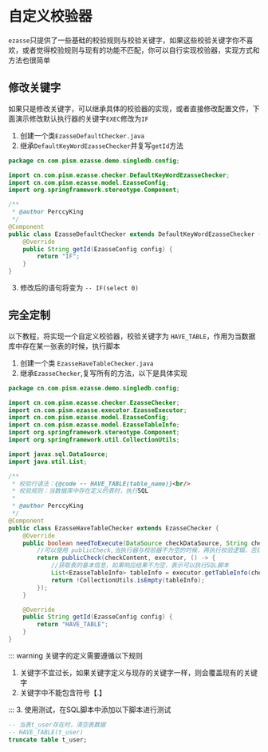# 自定义校验器

`ezasse`只提供了一些基础的校验规则与校验关键字，如果这些校验关键字你不喜欢，或者觉得校验规则与现有的功能不匹配，你可以自行实现校验器，实现方式和方法也很简单

## 修改关键字
如果只是修改关键字，可以继承具体的校验器的实现，或者直接修改配置文件，下面演示修改默认执行器的关键字`EXEC`修改为`IF`
1. 创建一个类`EzasseDefaultChecker.java`
2. 继承`DefaultKeyWordEzasseChecker`并复写`getId`方法
```java
package cn.com.pism.ezasse.demo.singledb.config;

import cn.com.pism.ezasse.checker.DefaultKeyWordEzasseChecker;
import cn.com.pism.ezasse.model.EzasseConfig;
import org.springframework.stereotype.Component;

/**
 * @author PerccyKing
 */
@Component
public class EzasseDefaultChecker extends DefaultKeyWordEzasseChecker {
    @Override
    public String getId(EzasseConfig config) {
        return "IF";
    }
}

```
3. 修改后的语句将变为 `-- IF(select 0)`

## 完全定制
以下教程，将实现一个自定义校验器，校验关键字为 `HAVE_TABLE`，作用为当数据库中存在某一张表的时候，执行脚本

1. 创建一个类 `EzasseHaveTableChecker.java`
2. 继承`EzasseChecker`,复写所有的方法，以下是具体实现
```java
package cn.com.pism.ezasse.demo.singledb.config;

import cn.com.pism.ezasse.checker.EzasseChecker;
import cn.com.pism.ezasse.executor.EzasseExecutor;
import cn.com.pism.ezasse.model.EzasseConfig;
import cn.com.pism.ezasse.model.EzasseTableInfo;
import org.springframework.stereotype.Component;
import org.springframework.util.CollectionUtils;

import javax.sql.DataSource;
import java.util.List;

/**
 * 校验行语法：{@code -- HAVE_TABLE(table_name)}<br/>
 * 校验规则：当数据库中存在定义的表时，执行SQL
 *
 * @author PerccyKing
 */
@Component
public class EzasseHaveTableChecker extends EzasseChecker {
    @Override
    public boolean needToExecute(DataSource checkDataSource, String checkContent, EzasseExecutor executor) {
        //可以使用 publicCheck,当执行器与校验器不为空的时候，再执行校验逻辑，否则执行跳过校验行
        return publicCheck(checkContent, executor, () -> {
            //获取表的基本信息，如果响应结果不为空，表示可以执行SQL脚本
            List<EzasseTableInfo> tableInfo = executor.getTableInfo(checkContent);
            return !CollectionUtils.isEmpty(tableInfo);
        });
    }

    @Override
    public String getId(EzasseConfig config) {
        return "HAVE_TABLE";
    }
}

```
::: warning
关键字的定义需要遵循以下规则

1. 关键字不宜过长，如果关键字定义与现存的关键字一样，则会覆盖现有的关键字
2. 关键字中不能包含符号【.】


:::
3. 使用测试，在SQL脚本中添加以下脚本进行测试
```sql
-- 当表t_user存在时，清空表数据
-- HAVE_TABLE(t_user)
truncate table t_user;
```
